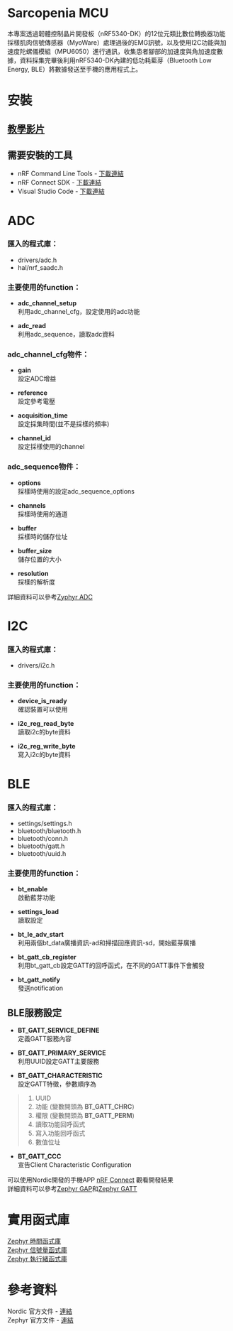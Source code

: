 # Sarcopenia MCU
本專案透過韌體控制晶片開發板（nRF5340-DK）的12位元類比數位轉換器功能採樣肌肉信號傳感器（MyoWare）處理過後的EMG訊號，以及使用I2C功能與加速度陀螺儀模組（MPU6050）進行通訊，收集患者腳部的加速度與角加速度數據，資料採集完畢後利用nRF5340-DK內建的低功耗藍芽（Bluetooth Low Energy, BLE）將數據發送至手機的應用程式上。

# 安裝
## [教學影片](https://www.youtube.com/playlist?list=PLx_tBuQ_KSqEt7NK-H7Lu78lT2OijwIMl)
## 需要安裝的工具
* nRF Command Line Tools - [下載連結](https://bit.ly/2YgBGC5)
* nRF Connect SDK - [下載連結](https://bit.ly/39Tm3my)
* Visual Studio Code - [下載連結](https://code.visualstudio.com/download)

# ADC
### 匯入的程式庫：
* drivers/adc.h
* hal/nrf_saadc.h
### 主要使用的function：
* **adc_channel_setup**  
利用adc_channel_cfg，設定使用的adc功能

* **adc_read**  
利用adc_sequence，讀取adc資料

### adc_channel_cfg物件：
* **gain**  
設定ADC增益

* **reference**  
設定參考電壓

* **acquisition_time**  
設定採集時間(並不是採樣的頻率)

* **channel_id**  
設定採樣使用的channel

### adc_sequence物件：
* **options**  
採樣時使用的設定adc_sequence_options

* **channels**  
採樣時使用的通道

* **buffer**  
採樣時的儲存位址

* **buffer_size**  
儲存位置的大小

* **resolution**  
採樣的解析度

詳細資料可以參考[Zyphyr ADC](https://developer.nordicsemi.com/nRF_Connect_SDK/doc/latest/zephyr/hardware/peripherals/adc.html)

# I2C
### 匯入的程式庫：
* drivers/i2c.h
### 主要使用的function：
* **device_is_ready**  
確認裝置可以使用

* **i2c_reg_read_byte**  
讀取i2c的byte資料

* **i2c_reg_write_byte**  
寫入i2c的byte資料

# BLE
### 匯入的程式庫：
* settings/settings.h
* bluetooth/bluetooth.h
* bluetooth/conn.h
* bluetooth/gatt.h
* bluetooth/uuid.h
### 主要使用的function：
* **bt_enable**  
啟動藍芽功能

* **settings_load**  
讀取設定

* **bt_le_adv_start**  
利用兩個bt_data廣播資訊-ad和掃描回應資訊-sd，開始藍芽廣播

* **bt_gatt_cb_register**  
利用bt_gatt_cb設定GATT的回呼函式，在不同的GATT事件下會觸發

* **bt_gatt_notify**  
發送notification

## BLE服務設定
* **BT_GATT_SERVICE_DEFINE**  
定義GATT服務內容

* **BT_GATT_PRIMARY_SERVICE**  
利用UUID設定GATT主要服務

* **BT_GATT_CHARACTERISTIC**  
設定GATT特徵，參數順序為
> 1. UUID
> 2. 功能 (變數開頭為 **BT_GATT_CHRC**)
> 3. 權限 (變數開頭為 **BT_GATT_PERM**)
> 4. 讀取功能回呼函式
> 5. 寫入功能回呼函式
> 6. 數值位址

* **BT_GATT_CCC**  
宣告Client Characteristic Configuration

可以使用Nordic開發的手機APP [nRF Connect](https://play.google.com/store/apps/details?id=no.nordicsemi.android.mcp&hl=zh_TW&gl=US) 觀看開發結果  
詳細資料可以參考[Zephyr GAP](https://docs.zephyrproject.org/latest/doxygen/html/group__bt__gap.html)和[Zephyr GATT](https://docs.zephyrproject.org/latest/doxygen/html/group__bt__gatt.html)

# 實用函式庫
[Zephyr 時間函式庫](https://docs.zephyrproject.org/latest/doxygen/html/time__units_8h.html)  
[Zephyr 信號量函式庫](https://docs.zephyrproject.org/latest/doxygen/html/group__semaphore__apis.html)  
[Zephyr 執行緒函式庫](https://docs.zephyrproject.org/latest/doxygen/html/group__thread__apis.html)  

# 參考資料
Nordic 官方文件 - [連結](https://infocenter.nordicsemi.com/index.jsp)  
Zephyr 官方文件 - [連結](https://docs.zephyrproject.org/latest/)